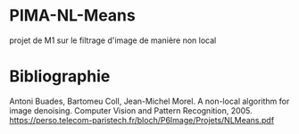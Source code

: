 # PIMA-NL-Means
projet de M1 sur le filtrage d'image de manière non local

# Bibliographie

Antoni Buades, Bartomeu Coll, Jean-Michel Morel. A non-local algorithm for image denoising. Computer Vision and Pattern Recognition, 2005.
https://perso.telecom-paristech.fr/bloch/P6Image/Projets/NLMeans.pdf
